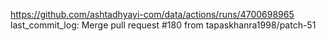 https://github.com/ashtadhyayi-com/data/actions/runs/4700698965
last_commit_log: Merge pull request #180 from tapaskhanra1998/patch-51
